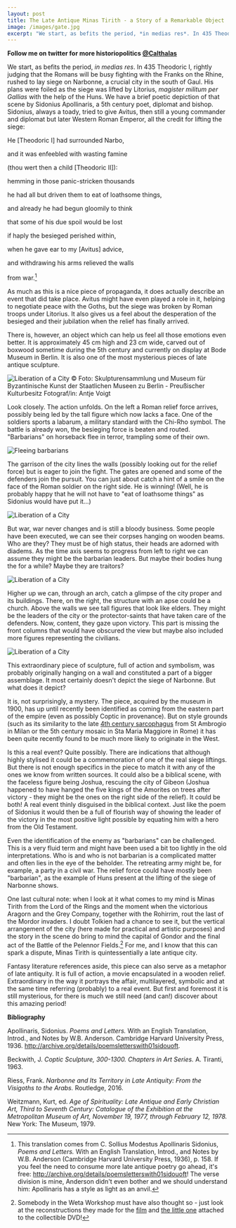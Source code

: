 ```yaml
---
layout: post
title: The Late Antique Minas Tirith - a Story of a Remarkable Object
image: /images/gate.jpg
excerpt: "We start, as befits the period, *in medias res*. In 435 Theodoric I, rightly judging that the Romans will be busy fighting with the Franks on the Rhine, rushed to lay siege on Narbonne, a crucial city in the south of Gaul. His plans were foiled as the siege was lifted by Litorius, *magister militum per Gallias* with the help of the Huns. We have a brief poetic depiction of that scene by Sidonius Apollinaris, a 5th century poet, diplomat and bishop."
---
```

**Follow me on twitter for more historiopolitics [@Calthalas](https://twitter.com/Calthalas)**

We start, as befits the period, *in medias res*. In 435 Theodoric I, rightly judging that the Romans will be busy fighting with the Franks on the Rhine, rushed to lay siege on Narbonne, a crucial city in the south of Gaul. His plans were foiled as the siege was lifted by Litorius, *magister militum per Gallias* with the help of the Huns. We have a brief poetic depiction of that scene by Sidonius Apollinaris, a 5th century poet, diplomat and bishop. Sidonius, always a toady, tried to give Avitus, then still a young commander and diplomat but later Western Roman Emperor, all the credit for lifting the siege:


He [Theodoric I] had surrounded Narbo,

and it was enfeebled with wasting famine

(thou wert then a child [Theodoric II]):

hemming in those panic-stricken thousands

he had all but driven them to eat of loathsome things,

and already he had begun gloomily to think

that some of his due spoil would be lost

if haply the besieged perished within,

when he gave ear to my [Avitus] advice,

and withdrawing his arms relieved the walls

from war.[^1]


As much as this is a nice piece of propaganda, it does actually describe an event that did take place. Avitus might have even played a role in it, helping to negotiate peace with the Goths, but the siege was broken by Roman troops under Litorius. It also gives us a feel about the desperation of the besieged and their jubilation when the relief has finally arrived.

There is, however, an object which can help us feel all those emotions even better. It is approximately 45 cm high and 23 cm wide, carved out of boxwood sometime during the 5th century and currently on display at Bode Museum in Berlin. It is also one of the most mysterious pieces of late antique sculpture.

![Liberation of a City © Foto: Skulpturensammlung und Museum für Byzantinische Kunst der Staatlichen Museen zu Berlin - Preußischer Kulturbesitz Fotograf/in: Antje Voigt](/images/Befreiung.jpg)

Look closely. The action unfolds. On the left a Roman relief force arrives, possibly being led by the tall figure which now lacks a face. One of the soldiers sports a labarum, a military standard with the Chi-Rho symbol. The battle is already won, the besieging force is beaten and routed. "Barbarians" on horseback flee in terror, trampling some of their own.

![Fleeing barbarians](/images/trampled.jpg)

The garrison of the city lines the walls (possibly looking out for the relief force) but is eager to join the fight. The gates are opened and some of the defenders join the pursuit. You can just about catch a hint of a smile on the face of the Roman soldier on the right side. He is winning! (Well, he is probably happy that he will not have to "eat of loathsome things" as Sidonius would have put it...)

![Liberation of a City](/images/gate.jpg)

But war, war never changes and is still a bloody business. Some people have been executed, we can see their corpses hanging on wooden beams. Who are they? They must be of high status, their heads are adorned with diadems. As the time axis seems to progress from left to right we can assume they might be the barbarian leaders. But maybe their bodies hung the for a while? Maybe they are traitors?

![Liberation of a City](/images/corpses.jpg)

Higher up we can, through an arch, catch a glimpse of the city proper and its buildings. There, on the right, the structure with an apse could be a church. Above the walls we see tall figures that look like elders. They might be the leaders of the city or the protector-saints that have taken care of the defenders. Now, content, they gaze upon victory. This part is missing the front columns that would have obscured the view but maybe also included more figures representing the civilians.

![Liberation of a City](/images/saints.jpg)

This extraordinary piece of sculpture, full of action and symbolism, was probably originally hanging on a wall and constituted a part of a bigger assemblage. It most certainly doesn't depict the siege of Narbonne. But what does it depict?

It is, not surprisingly, a mystery. The piece, acquired by the museum in 1900, has up until recently been identified as coming from the eastern part of the empire (even as possibly Coptic in provenance). But on style grounds (such as its similarity to the late [4th century sarcophagus](https://upload.wikimedia.org/wikipedia/commons/3/32/9820_-_Milano_-_Sant%27Ambrogio_-_Sarcofago_di_Stilicone_-_Foto_Giovanni_Dall%27Orto_25-Apr-2007.jpg) from St Ambrogio in Milan or the 5th century mosaic in Sta Maria Maggiore in Rome) it has been quite recently found to be much more likely to originate in the West.

Is this a real event? Quite possibly. There are indications that although highly stylised it could be a commemoration of one of the real siege liftings. But there is not enough specifics in the piece to match it with any of the ones we know from written sources. It could also be a biblical scene, with the faceless figure being Joshua, rescuing the city of Gibeon (Joshua happened to have hanged the five kings of the Amorites on trees after victory - they might be the ones on the right side of the relief). It could be both! A real event thinly disguised in the biblical context. Just like the poem of Sidonius it would then be a full of flourish way of showing the leader of the victory in the most positive light possible by equating him with a hero from the Old Testament.

Even the identification of the enemy as "barbarians" can be challenged. This is a very fluid term and might have been used a bit too lightly in the old interpretations. Who is and who is not barbarian is a complicated matter and often lies in the eye of the beholder. The retreating army might be, for example, a party in a civil war. The relief force could have mostly been "barbarian", as the example of Huns present at the lifting of the siege of Narbonne shows.

One last cultural note: when I look at it what comes to my mind is Minas Tirith from the Lord of the Rings and the moment when the victorious Aragorn and the Grey Company, together with the Rohirrim, rout the last of the Mordor invaders. I doubt Tolkien had a chance to see it, but the vertical arrangement of the city (here made for practical and artistic purposes) and the story in the scene do bring to mind the capital of Gondor and the final act of the Battle of the Pelennor Fields.[^2] For me, and I know that this can spark a dispute, Minas Tirith is quintessentially a late antique city.

Fantasy literature references aside, this piece can also serve as a metaphor of late antiquity. It is full of action, a movie encapsulated in a wooden relief. Extraordinary in the way it portrays the affair, multilayered, symbolic and at the same time referring (probably) to a real event. But first and foremost it is still mysterious, for there is much we still need (and can!) discover about this amazing period!

**Bibliography**

Apollinaris, Sidonius. *Poems and Letters.* With an English Translation, Introd., and Notes by W.B. Anderson. Cambridge Harvard University Press, 1936. <http://archive.org/details/poemsletterswith01sidouoft>.

Beckwith, J. *Coptic Sculpture, 300-1300. Chapters in Art Series.* A. Tiranti, 1963.

Riess, Frank. *Narbonne and Its Territory in Late Antiquity: From the Visigoths to the Arabs.* Routledge, 2016.

Weitzmann, Kurt, ed. *Age of Spirituality: Late Antique and Early Christian Art, Third to Seventh Century: Catalogue of the Exhibition at the Metropolitan Museum of Art, November 19, 1977, through February 12, 1978.* New York: The Museum, 1979.


[^1]: This translation comes from C. Sollius Modestus Apollinaris Sidonius, *Poems and Letters.* With an English Translation, Introd., and Notes by W.B. Anderson (Cambridge Harvard University Press, 1936), p. 158. If you feel the need to consume more late antique poetry go ahead, it's free:  <http://archive.org/details/poemsletterswith01sidouoft>! The verse division is mine, Anderson didn't even bother and we should understand him: Apollinaris has a style as light as an anvil.

[^2]: Somebody in the Weta Workshop must have also thought so - just look at the reconstructions they made for the [film](https://www.wetanz.com/shop/environments/minas-tirith) and [the little one](https://images-na.ssl-images-amazon.com/images/I/81fnSiqUmHL._SY450_.jpg) attached to the collectible DVD!

